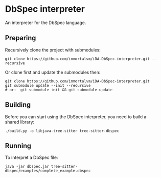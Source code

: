 # DbSpec interpreter

An interpreter for the DbSpec language.

## Preparing

Recursively clone the project with submodules:

```shell
git clone https://github.com/immortalvm/iDA-DbSpec-interpreter.git --recursive
```

Or clone first and update the submodules then:

```shell   
git clone https://github.com/immortalvm/iDA-DbSpec-interpreter.git
git submodule update --init --recursive  
# or:  git submodule init && git submodule update
```

## Building

Before you can start using the DbSpec interpreter, you need to build a shared library:

```shell
./build.py -o libjava-tree-sitter tree-sitter-dbspec
```

## Running

To interpret a DbSpec file:

```shell
java -jar dbspec.jar tree-sitter-dbspec/examples/complete_example.dbspec
```
